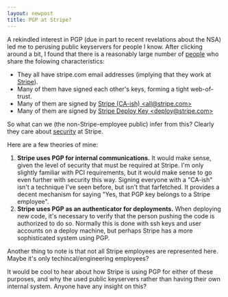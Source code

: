 ```yaml
---
layout: newpost
title: PGP at Stripe?
---
```


A rekindled interest in PGP (due in part to recent revelations about the NSA) led me to perusing public keyservers for people I know. After clicking around a bit, I found that there is a reasonably large number of [people](http://pgp.surfnet.nl:11371/pks/lookup?op=vindex&search=stripe.com) who share the folowing characteristics:

* They all have stripe.com email addresses (implying that they work at [Stripe](https://stripe.com)).
* Many of them have signed each other's keys, forming a tight web-of-trust.
* Many of them are signed by [Stripe (CA-ish) &lt;all@stripe.com&gt;](http://pgp.surfnet.nl:11371/pks/lookup?op=vindex&fingerprint=on&search=0x35788230538E54D7)
* Many of them are signed by [Stripe Deploy Key &lt;deploy@stripe.com&gt;](http://pgp.surfnet.nl:11371/pks/lookup?op=vindex&fingerprint=on&search=0x4CFCE381530BF7C9)

So what can we (the non-Stripe-employee public) infer from this? Clearly they care about [security](https://stripe.com/help/security) at Stripe.

Here are a few theories of mine:

1. __Stripe uses PGP for internal communications.__ It would make sense, given the level of security that must be required at Stripe. I'm only slightly familiar with PCI requirements, but it would make sense to go even further with security this way. Signing everyone with a "CA-ish" isn't a technique I've seen before, but isn't that farfetched. It provides a decent mechanism for saying "Yes, that PGP key belongs to a Stripe employee".
2. __Stripe uses PGP as an authenticator for deployments.__ When deploying new code, it's necessary to verify that the person pushing the code is authorized to do so. Normally this is done with ssh keys and user accounts on a deploy machine, but perhaps Stripe has a more sophisticated system using PGP.

Another thing to note is that not all Stripe employees are represented here. Maybe it's only techincal/engineering employees?

It would be cool to hear about how Stripe is using PGP for either of these purposes, and why the used public keyservers rather than having their own internal system. Anyone have any insight on this?
